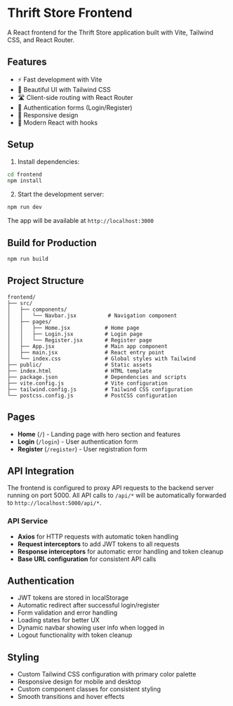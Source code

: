 # Thrift Store Frontend

A React frontend for the Thrift Store application built with Vite, Tailwind CSS, and React Router.

## Features

- ⚡ Fast development with Vite
- 🎨 Beautiful UI with Tailwind CSS
- 🛣️ Client-side routing with React Router
- 🔐 Authentication forms (Login/Register)
- 📱 Responsive design
- 🎯 Modern React with hooks

## Setup

1. Install dependencies:
```bash
cd frontend
npm install
```

2. Start the development server:
```bash
npm run dev
```

The app will be available at `http://localhost:3000`

## Build for Production

```bash
npm run build
```

## Project Structure

```
frontend/
├── src/
│   ├── components/
│   │   └── Navbar.jsx          # Navigation component
│   ├── pages/
│   │   ├── Home.jsx           # Home page
│   │   ├── Login.jsx          # Login page
│   │   └── Register.jsx       # Register page
│   ├── App.jsx                # Main app component
│   ├── main.jsx               # React entry point
│   └── index.css              # Global styles with Tailwind
├── public/                    # Static assets
├── index.html                 # HTML template
├── package.json               # Dependencies and scripts
├── vite.config.js             # Vite configuration
├── tailwind.config.js         # Tailwind CSS configuration
└── postcss.config.js          # PostCSS configuration
```

## Pages

- **Home** (`/`) - Landing page with hero section and features
- **Login** (`/login`) - User authentication form
- **Register** (`/register`) - User registration form

## API Integration

The frontend is configured to proxy API requests to the backend server running on port 5000. All API calls to `/api/*` will be automatically forwarded to `http://localhost:5000/api/*`.

### API Service

- **Axios** for HTTP requests with automatic token handling
- **Request interceptors** to add JWT tokens to all requests
- **Response interceptors** for automatic error handling and token cleanup
- **Base URL configuration** for consistent API calls

## Authentication

- JWT tokens are stored in localStorage
- Automatic redirect after successful login/register
- Form validation and error handling
- Loading states for better UX
- Dynamic navbar showing user info when logged in
- Logout functionality with token cleanup

## Styling

- Custom Tailwind CSS configuration with primary color palette
- Responsive design for mobile and desktop
- Custom component classes for consistent styling
- Smooth transitions and hover effects 